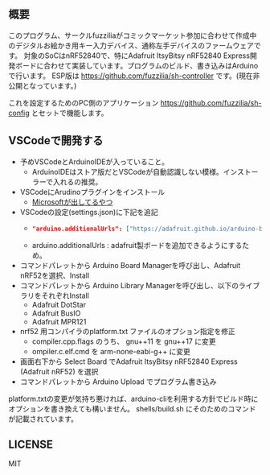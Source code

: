 ## 概要

このプログラム、サークルfuzziliaがコミックマーケット参加に合わせて作成中のデジタルお絵かき用キー入力デバイス、通称左手デバイスのファームウェアです。
対象のSoCはnRF52840で、特にAdafruit ItsyBitsy nRF52840 Express開発ボードに合わせて実装しています。プログラムのビルド、書き込みはArduinoで行います。
ESP版は https://github.com/fuzzilia/sh-controller です。(現在非公開となっています。)

これを設定するためのPC側のアプリケーション https://github.com/fuzzilia/sh-config とセットで機能します。

## VSCodeで開発する

- 予めVSCodeとArduinoIDEが入っていること。
    - ArduinoIDEはストア版だとVSCodeが自動認識しない模様。インストーラーで入れるの推奨。
- VSCodeにArudinoプラグインをインストール
    - [Microsoftが出してるやつ](https://marketplace.visualstudio.com/items?itemName=vsciot-vscode.vscode-arduino)
- VSCodeの設定(settings.json)に下記を追記
    - ```json
      "arduino.additionalUrls": ["https://adafruit.github.io/arduino-board-index/package_adafruit_index.json"]
      ```
    - arduino.additionalUrls : adafruit製ボードを追加できるようにするため。
- コマンドパレットから Arduino Board Managerを呼び出し、Adafruit nRF52を選択、Install
- コマンドパレットから Arduino Library Managerを呼び出し、以下のライブラリをそれぞれInstall
    - Adafruit DotStar
    - Adafruit BusIO
    - Adafruit MPR121
- nrf52 用コンパイラのplatform.txt ファイルのオプション指定を修正
    - compiler.cpp.flags のうち、 gnu++11 を gnu++17 に変更
    - ompiler.c.elf.cmd を arm-none-eabi-g++ に変更
- 画面右下から Select Board でAdafruit ItsyBitsy nRF52840 Express (Adafruit nRF52) を選択
- コマンドパレットから Arduino Upload でプログラム書き込み

platform.txtの変更が気持ち悪ければ、arduino-cliを利用する方針でビルド時にオプションを書き換えても構いません。
shells/build.sh にそのためのコマンドが記載されています。

## LICENSE

MIT
